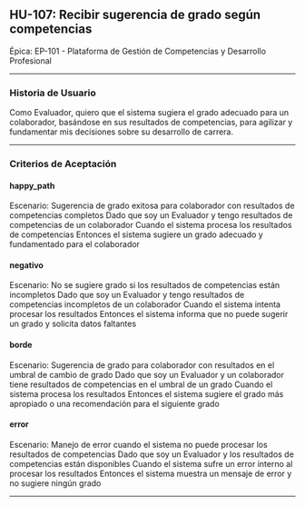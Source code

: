 ## HU-107: Recibir sugerencia de grado según competencias

Épica: EP-101 - Plataforma de Gestión de Competencias y Desarrollo Profesional  

---

### Historia de Usuario

Como Evaluador, quiero que el sistema sugiera el grado adecuado para un colaborador, basándose en sus resultados de competencias, para agilizar y fundamentar mis decisiones sobre su desarrollo de carrera.

---

### Criterios de Aceptación

#### happy_path
Escenario: Sugerencia de grado exitosa para colaborador con resultados de competencias completos
  Dado que soy un Evaluador y tengo resultados de competencias de un colaborador
  Cuando el sistema procesa los resultados de competencias
  Entonces el sistema sugiere un grado adecuado y fundamentado para el colaborador

#### negativo
Escenario: No se sugiere grado si los resultados de competencias están incompletos
  Dado que soy un Evaluador y tengo resultados de competencias incompletos de un colaborador
  Cuando el sistema intenta procesar los resultados
  Entonces el sistema informa que no puede sugerir un grado y solicita datos faltantes

#### borde
Escenario: Sugerencia de grado para colaborador con resultados en el umbral de cambio de grado
  Dado que soy un Evaluador y un colaborador tiene resultados de competencias en el umbral de un grado
  Cuando el sistema procesa los resultados
  Entonces el sistema sugiere el grado más apropiado o una recomendación para el siguiente grado

#### error
Escenario: Manejo de error cuando el sistema no puede procesar los resultados de competencias
  Dado que soy un Evaluador y los resultados de competencias están disponibles
  Cuando el sistema sufre un error interno al procesar los resultados
  Entonces el sistema muestra un mensaje de error y no sugiere ningún grado

---

